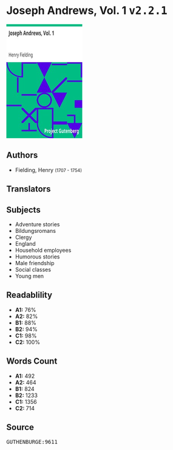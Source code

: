 # Joseph Andrews, Vol. 1 <kbd>v2.2.1</kbd>

![](./cover.medium.jpg "")

## Authors


 - Fielding, Henry <small>(1707 - 1754)</small>

## Translators



## Subjects


 - Adventure stories
 - Bildungsromans
 - Clergy
 - England
 - Household employees
 - Humorous stories
 - Male friendship
 - Social classes
 - Young men

## Readablility


 - **A1:** 76%
 - **A2:** 82%
 - **B1:** 88%
 - **B2:** 94%
 - **C1:** 98%
 - **C2:** 100%

## Words Count


 - **A1:** 492
 - **A2:** 464
 - **B1:** 824
 - **B2:** 1233
 - **C1:** 1356
 - **C2:** 714

## Source


<kbd>GUTHENBURGE:9611</kbd>
